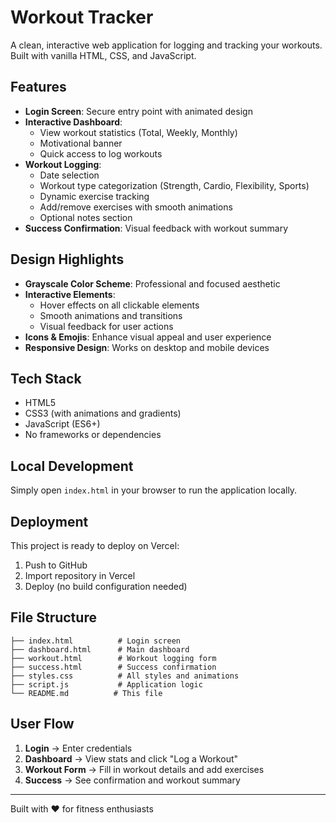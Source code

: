 # Workout Tracker

A clean, interactive web application for logging and tracking your workouts. Built with vanilla HTML, CSS, and JavaScript.

## Features

- **Login Screen**: Secure entry point with animated design
- **Interactive Dashboard**:
  - View workout statistics (Total, Weekly, Monthly)
  - Motivational banner
  - Quick access to log workouts
- **Workout Logging**:
  - Date selection
  - Workout type categorization (Strength, Cardio, Flexibility, Sports)
  - Dynamic exercise tracking
  - Add/remove exercises with smooth animations
  - Optional notes section
- **Success Confirmation**: Visual feedback with workout summary

## Design Highlights

- **Grayscale Color Scheme**: Professional and focused aesthetic
- **Interactive Elements**:
  - Hover effects on all clickable elements
  - Smooth animations and transitions
  - Visual feedback for user actions
- **Icons & Emojis**: Enhance visual appeal and user experience
- **Responsive Design**: Works on desktop and mobile devices

## Tech Stack

- HTML5
- CSS3 (with animations and gradients)
- JavaScript (ES6+)
- No frameworks or dependencies

## Local Development

Simply open `index.html` in your browser to run the application locally.

## Deployment

This project is ready to deploy on Vercel:

1. Push to GitHub
2. Import repository in Vercel
3. Deploy (no build configuration needed)

## File Structure

```
├── index.html          # Login screen
├── dashboard.html      # Main dashboard
├── workout.html        # Workout logging form
├── success.html        # Success confirmation
├── styles.css          # All styles and animations
├── script.js           # Application logic
└── README.md          # This file
```

## User Flow

1. **Login** → Enter credentials
2. **Dashboard** → View stats and click "Log a Workout"
3. **Workout Form** → Fill in workout details and add exercises
4. **Success** → See confirmation and workout summary

---

Built with ❤️ for fitness enthusiasts
